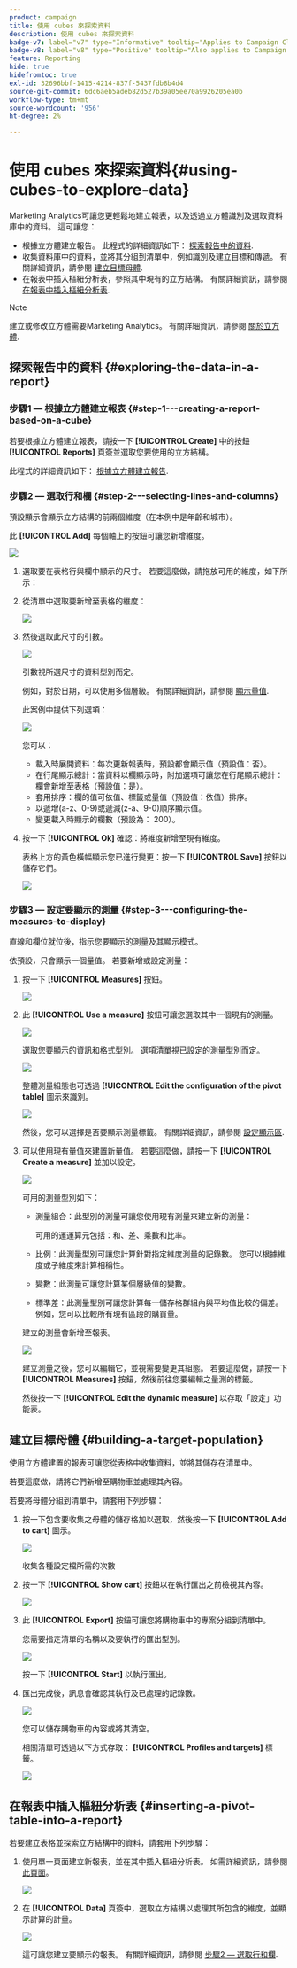 ```yaml
---
product: campaign
title: 使用 cubes 來探索資料
description: 使用 cubes 來探索資料
badge-v7: label="v7" type="Informative" tooltip="Applies to Campaign Classic v7"
badge-v8: label="v8" type="Positive" tooltip="Also applies to Campaign v8"
feature: Reporting
hide: true
hidefromtoc: true
exl-id: 32696bbf-1415-4214-837f-5437fdb8b4d4
source-git-commit: 6dc6aeb5adeb82d527b39a05ee70a9926205ea0b
workflow-type: tm+mt
source-wordcount: '956'
ht-degree: 2%

---
```


# 使用 cubes 來探索資料{#using-cubes-to-explore-data}



Marketing Analytics可讓您更輕鬆地建立報表，以及透過立方體識別及選取資料庫中的資料。 這可讓您：

* 根據立方體建立報告。 此程式的詳細資訊如下： [探索報告中的資料](#exploring-the-data-in-a-report).
* 收集資料庫中的資料，並將其分組到清單中，例如識別及建立目標和傳遞。 有關詳細資訊，請參閱 [建立目標母體](#building-a-target-population).
* 在報表中插入樞紐分析表，參照其中現有的立方結構。 有關詳細資訊，請參閱 [在報表中插入樞紐分析表](#inserting-a-pivot-table-into-a-report).

>[!NOTE]
>
>建立或修改立方體需要Marketing Analytics。 有關詳細資訊，請參閱 [關於立方體](../../reporting/using/ac-cubes.md).

## 探索報告中的資料 {#exploring-the-data-in-a-report}

### 步驟1 — 根據立方體建立報表 {#step-1---creating-a-report-based-on-a-cube}

若要根據立方體建立報表，請按一下 **[!UICONTROL Create]** 中的按鈕 **[!UICONTROL Reports]** 頁簽並選取您要使用的立方結構。

此程式的詳細資訊如下： [根據立方體建立報告](../../reporting/using/creating-indicators.md#creating-a-report-based-on-a-cube).

### 步驟2 — 選取行和欄 {#step-2---selecting-lines-and-columns}

預設顯示會顯示立方結構的前兩個維度（在本例中是年齡和城市）。

此 **[!UICONTROL Add]** 每個軸上的按鈕可讓您新增維度。

![](assets/s_advuser_cube_in_report_03.png)

1. 選取要在表格行與欄中顯示的尺寸。 若要這麼做，請拖放可用的維度，如下所示：
1. 從清單中選取要新增至表格的維度：

   ![](assets/s_advuser_cube_in_report_04.png)

1. 然後選取此尺寸的引數。

   ![](assets/s_advuser_cube_in_report_04b.png)

   引數視所選尺寸的資料型別而定。

   例如，對於日期，可以使用多個層級。 有關詳細資訊，請參閱 [顯示量值](../../reporting/using/concepts-and-methodology.md#displaying-measures).

   此案例中提供下列選項：

   ![](assets/s_advuser_cube_in_report_config2.png)

   您可以：

   * 載入時展開資料：每次更新報表時，預設都會顯示值（預設值：否）。
   * 在行尾顯示總計：當資料以欄顯示時，附加選項可讓您在行尾顯示總計：欄會新增至表格（預設值：是）。
   * 套用排序：欄的值可依值、標籤或量值（預設值：依值）排序。
   * 以遞增(a-z、0-9)或遞減(z-a、9-0)順序顯示值。
   * 變更載入時顯示的欄數（預設為： 200）。

1. 按一下 **[!UICONTROL Ok]** 確認：將維度新增至現有維度。

   表格上方的黃色橫幅顯示您已進行變更：按一下 **[!UICONTROL Save]** 按鈕以儲存它們。

   ![](assets/s_advuser_cube_in_report_04c.png)

### 步驟3 — 設定要顯示的測量 {#step-3---configuring-the-measures-to-display}

直線和欄位就位後，指示您要顯示的測量及其顯示模式。

依預設，只會顯示一個量值。 若要新增或設定測量：

1. 按一下 **[!UICONTROL Measures]** 按鈕。

   ![](assets/s_advuser_cube_in_report_05.png)

1. 此 **[!UICONTROL Use a measure]** 按鈕可讓您選取其中一個現有的測量。

   ![](assets/s_advuser_cube_in_report_08.png)

   選取您要顯示的資訊和格式型別。 選項清單視已設定的測量型別而定。

   ![](assets/s_advuser_cube_in_report_09.png)

   整體測量組態也可透過 **[!UICONTROL Edit the configuration of the pivot table]** 圖示來識別。

   ![](assets/s_advuser_cube_in_report_config_02.png)

   然後，您可以選擇是否要顯示測量標籤。 有關詳細資訊，請參閱 [設定顯示區](../../reporting/using/concepts-and-methodology.md#configuring-the-display).

1. 可以使用現有量值來建置新量值。 若要這麼做，請按一下 **[!UICONTROL Create a measure]** 並加以設定。

   ![](assets/s_advuser_cube_in_report_config_02a.png)

   可用的測量型別如下：

   * 測量組合：此型別的測量可讓您使用現有測量來建立新的測量：

      可用的運運算元包括：和、差、乘數和比率。

   * 比例：此測量型別可讓您計算針對指定維度測量的記錄數。 您可以根據維度或子維度來計算相稱性。
   * 變數：此測量可讓您計算某個層級值的變數。
   * 標準差：此測量型別可讓您計算每一儲存格群組內與平均值比較的偏差。 例如，您可以比較所有現有區段的購買量。

   建立的測量會新增至報表。

   ![](assets/s_advuser_cube_in_report_config_02b.png)

   建立測量之後，您可以編輯它，並視需要變更其組態。 若要這麼做，請按一下 **[!UICONTROL Measures]** 按鈕，然後前往您要編輯之量測的標籤。

   然後按一下 **[!UICONTROL Edit the dynamic measure]** 以存取「設定」功能表。

## 建立目標母體 {#building-a-target-population}

使用立方體建置的報表可讓您從表格中收集資料，並將其儲存在清單中。

若要這麼做，請將它們新增至購物車並處理其內容。

若要將母體分組到清單中，請套用下列步驟：

1. 按一下包含要收集之母體的儲存格加以選取，然後按一下 **[!UICONTROL Add to cart]** 圖示。

   ![](assets/s_advuser_cube_in_report_config_02c.png)

   收集各種設定檔所需的次數

1. 按一下 **[!UICONTROL Show cart]** 按鈕以在執行匯出之前檢視其內容。

   ![](assets/s_advuser_cube_in_report_config_02d.png)

1. 此 **[!UICONTROL Export]** 按鈕可讓您將購物車中的專案分組到清單中。

   您需要指定清單的名稱以及要執行的匯出型別。

   ![](assets/s-advuser_cube_in_report_config_02e.png)

   按一下 **[!UICONTROL Start]** 以執行匯出。

1. 匯出完成後，訊息會確認其執行及已處理的記錄數。

   ![](assets/s_advuser_cube_in_report_config_02f.png)

   您可以儲存購物車的內容或將其清空。

   相關清單可透過以下方式存取： **[!UICONTROL Profiles and targets]** 標籤。

   ![](assets/s_advuser_cube_in_report_config_02g.png)

## 在報表中插入樞紐分析表 {#inserting-a-pivot-table-into-a-report}

若要建立表格並探索立方結構中的資料，請套用下列步驟：

1. 使用單一頁面建立新報表，並在其中插入樞紐分析表。 如需詳細資訊，請參閱[此頁面](../../reporting/using/creating-a-table.md#creating-a-breakdown-or-pivot-table)。

   ![](assets/s_advuser_cube_in_report_01.png)

1. 在 **[!UICONTROL Data]** 頁簽中，選取立方結構以處理其所包含的維度，並顯示計算的計量。

   ![](assets/s_advuser_cube_in_report_02.png)

   這可讓您建立要顯示的報表。 有關詳細資訊，請參閱 [步驟2 — 選取行和欄](#step-2---selecting-lines-and-columns).
